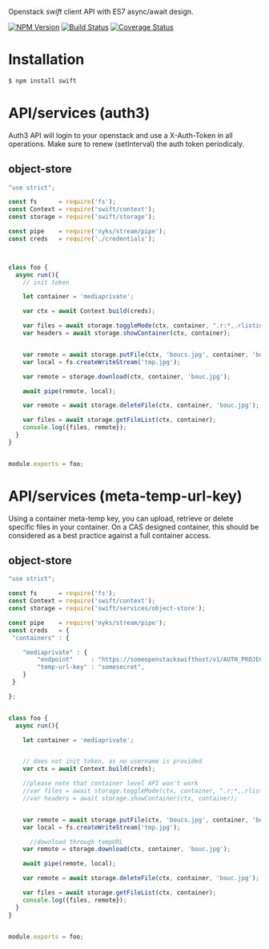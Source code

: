 Openstack *swift* client API with ES7 async/await design.


[![NPM Version](https://img.shields.io/npm/v/swift.svg?style=flat)](https://www.npmjs.org/package/swift)
[![Build Status](https://img.shields.io/travis/131/swift.svg?style=flat)](http://travis-ci.org/131/swift)
[![Coverage Status](https://img.shields.io/coveralls/131/swift.svg?style=flat)](https://coveralls.io/r/131/swift?branch=master)




# Installation

```bash
$ npm install swift
```


# API/services (auth3)
Auth3 API will login to your openstack and use a X-Auth-Token in all operations.
Make sure to renew (setInterval) the auth token periodicaly.


## object-store 
```js
"use strict";

const fs      = require('fs');
const Context = require('swift/context');
const storage = require('swift/storage');

const pipe    = require('nyks/stream/pipe');
const creds   = require('./credentials');



class foo {
  async run(){
    // init token

    let container = 'mediaprivate';

    var ctx = await Context.build(creds);

    var files = await storage.toggleMode(ctx, container, ".r:*,.rlistings");
    var headers = await storage.showContainer(ctx, container);


    var remote = await storage.putFile(ctx, 'boucs.jpg', container, 'bouc.jpg');
    var local = fs.createWriteStream('tmp.jpg');

    var remote = storage.download(ctx, container, 'bouc.jpg');

    await pipe(remote, local);

    var remote = await storage.deleteFile(ctx, container, 'bouc.jpg');

    var files = await storage.getFileList(ctx, container);
    console.log({files, remote});
  }
}


module.exports = foo;
```


# API/services (meta-temp-url-key)
Using a container meta-temp key, you can upload, retrieve or delete specific files in your container.
On a CAS designed container, this should be considered as a best practice against a full container access.


## object-store 
```js
"use strict";

const fs      = require('fs');
const Context = require('swift/context');
const storage = require('swift/services/object-store');

const pipe    = require('nyks/stream/pipe');
const creds   = {
 "containers" : {

    "mediaprivate" : {
        "endpoint"     : "https://someopenstackswifthost/v1/AUTH_PROJECTID/mediaprivate",
        "temp-url-key" : "somesecret",
    }
 }

};


class foo {
  async run(){

    let container = 'mediaprivate';


    // does not init token, as no username is provided
    var ctx = await Context.build(creds);

    //please note that container level API won't work
    //var files = await storage.toggleMode(ctx, container, ".r:*,.rlistings");
    //var headers = await storage.showContainer(ctx, container);


    var remote = await storage.putFile(ctx, 'boucs.jpg', container, 'bouc.jpg');
    var local = fs.createWriteStream('tmp.jpg');

      //download through tempURL
    var remote = storage.download(ctx, container, 'bouc.jpg');

    await pipe(remote, local);

    var remote = await storage.deleteFile(ctx, container, 'bouc.jpg');

    var files = await storage.getFileList(ctx, container);
    console.log({files, remote});
  }
}


module.exports = foo;
```







